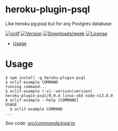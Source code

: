 heroku-plugin-psql
==================

Like heroku pg:psql but for any Postgres database

[![oclif](https://img.shields.io/badge/cli-oclif-brightgreen.svg)](https://oclif.io)
[![Version](https://img.shields.io/npm/v/heroku-plugin-psql.svg)](https://npmjs.org/package/heroku-plugin-psql)
[![Downloads/week](https://img.shields.io/npm/dw/heroku-plugin-psql.svg)](https://npmjs.org/package/heroku-plugin-psql)
[![License](https://img.shields.io/npm/l/heroku-plugin-psql.svg)](https://github.com/pganalyze/heroku-plugin-psql/blob/master/package.json)

<!-- toc -->
* [Usage](#usage)
<!-- tocstop -->
# Usage
<!-- usage -->
```sh-session
$ npm install -g heroku-plugin-psql
$ oclif-example COMMAND
running command...
$ oclif-example (-v|--version|version)
heroku-plugin-psql/0.0.4 linux-x64 node-v13.8.0
$ oclif-example --help [COMMAND]
USAGE
  $ oclif-example COMMAND
...
```
<!-- usagestop -->

_See code: [src/commands/psql.ts](https://github.com/pganalyze/heroku-plugin-psql/blob/v0.0.0/src/commands/psql.ts)_
<!-- commandsstop -->
